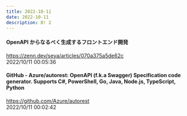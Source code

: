 ```yaml
---
title: 2022-10-11
date: 2022-10-11
description: B! 2
---
```


#### OpenAPI からなるべく生成するフロントエンド開発
https://zenn.dev/seya/articles/070a375a5de62c<br>
2022/10/11 00:05:36<br>


#### GitHub - Azure/autorest: OpenAPI (f.k.a Swagger) Specification code generator. Supports C#, PowerShell, Go, Java, Node.js, TypeScript, Python
https://github.com/Azure/autorest<br>
2022/10/11 00:02:42<br>


